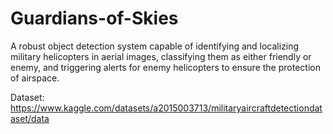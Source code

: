 # Guardians-of-Skies
A robust object detection system capable of identifying and localizing military helicopters in aerial images, classifying them as either friendly or enemy, and triggering alerts for enemy helicopters to ensure the protection of airspace.

Dataset: https://www.kaggle.com/datasets/a2015003713/militaryaircraftdetectiondataset/data
